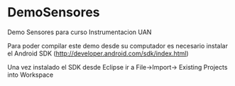 DemoSensores
============

Demo Sensores para curso Instrumentacion UAN


Para poder compilar este demo desde su computador es necesario instalar el Android SDK (http://developer.android.com/sdk/index.html)

Una vez instalado el SDK desde Eclipse ir a File->Import-> Existing Projects into Workspace

